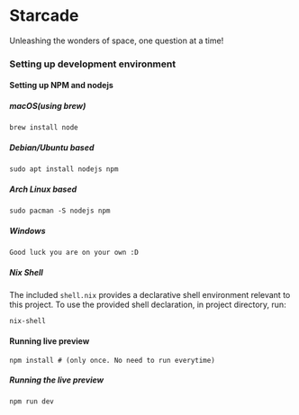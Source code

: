 # Starcade
Unleashing the wonders of space, one question at a time!

### Setting up development environment
#### Setting up NPM and nodejs

##### macOS(using brew)
```
brew install node
```

##### Debian/Ubuntu based
```
sudo apt install nodejs npm
```

##### Arch Linux based
```
sudo pacman -S nodejs npm
```

##### Windows
```
Good luck you are on your own :D
```

##### Nix Shell
The included `shell.nix` provides a declarative shell environment relevant to this project.
To use the provided shell declaration, in project directory, run:
```
nix-shell
```

#### Running live preview
```
npm install # (only once. No need to run everytime)
```

##### Running the live preview
```
npm run dev
```

